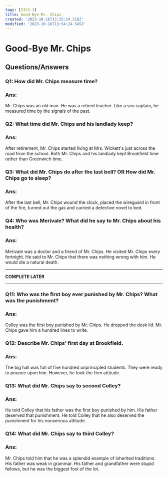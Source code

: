 ```yaml
---
tags: [SICS-3]
title: Good-Bye Mr. Chips
created: '2023-10-16T13:25:24.216Z'
modified: '2023-10-16T13:54:24.545Z'
---
```


# Good-Bye Mr. Chips
## Questions/Answers

### Q1: How did Mr. Chips measure time?
### Ans:
Mr. Chips was an old man. He was a retired teacher. Like a sea captain, he measured time by the signals of the past.

### Q2: What time did Mr. Chips and his landlady keep?
### Ans:
After retirement, Mr. Chips started living at Mrs. Wickett's just across the road from the school. Both Mr. Chips and his landlady kept Brookfield time rather than Greenwich time.

### Q3: What did Mr. Chips do after the last bell? OR How did Mr. Chips go to sleep?
### Ans:
After the last bell, Mr. Chips wound the clock, placed the wireguard in front of the fire, turned out the gas and carried a detective novel to bed.

### Q4: Who was Merivale? What did he say to Mr. Chips about his health?
### Ans:
Merivale was a doctor and a friend of Mr. Chips. He visited Mr. Chips every fortnight. He said to Mr. Chips that there was nothing wrong with him. He would die a natural death.

---
**COMPLETE LATER**

---

### Q11: Who was the first boy ever punished by Mr. Chips? What was the punishment?
### Ans:
Colley was the first boy punished by Mr. Chips. He dropped the desk lid. Mr. Chips gave him a hundred lines to write.

### Q12: Describe Mr. Chips' first day at Brookfield.
### Ans:
The big hall was full of five hundred unprincipled students. They were ready to pounce upon him. However, he took the firm attitude.

### Q13: What did Mr. Chips say to second Colley?
### Ans:
He told Colley that his father was the first boy punished by him. His father deserved that punishment. He told Colley that he also deserved the punishment for his nonserious attitude.

### Q14: What did Mr. Chips say to third Colley?
### Ans:
Mr. Chips told him that he was a splendid example of inherited traditions. His father was weak in grammar. His father and grandfather were stupid fellows, but he was the biggest fool of the lot.

